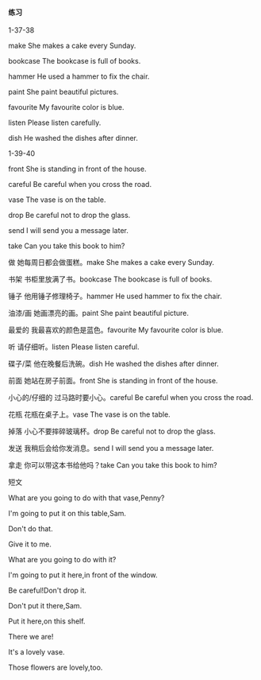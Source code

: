 #### 练习

1-37-38

make	She makes a cake every Sunday.

bookcase	The bookcase is full of books.

hammer	He used a hammer to fix the chair.

paint	She paint beautiful pictures.

favourite	My favourite color is blue.

listen 	Please listen carefully.

dish	He washed the dishes after dinner.

1-39-40

front	She is standing in front of the house.

careful	Be careful when you cross the road.

vase	The vase is on the table.

drop	Be careful not to drop the glass.

send	I will send you a message later.

take	Can you take this book to him?



做	她每周日都会做蛋糕。make	She makes a cake every Sunday.

书架	书柜里放满了书。bookcase	The bookcase is full of books.

锤子	他用锤子修理椅子。hammer	He used hammer to fix the chair.

油漆/画	她画漂亮的画。paint	She paint beautiful picture.

最爱的	我最喜欢的颜色是蓝色。favourite	My favourite color is blue.

听	请仔细听。listen	Please listen careful.

碟子/菜	他在晚餐后洗碗。dish	He washed the dishes after dinner.

前面	她站在房子前面。front	She is standing in front of the house.

小心的/仔细的	过马路时要小心。careful	Be careful when you cross the road.

花瓶	花瓶在桌子上。vase	The vase is on the table.

掉落	小心不要摔碎玻璃杯。drop	Be careful not to drop the glass.

发送	我稍后会给你发消息。send	I will send you a message later.

拿走	你可以带这本书给他吗？take	Can you take this book to him?





短文

What are you going to do with that vase,Penny?

I'm going to put it on this table,Sam.

Don't do that.

Give it to me.

What are you going to do with it?

I'm going to put it here,in front of the window.

Be careful!Don't drop it.

Don't put it there,Sam.

Put it here,on this shelf.

There we are!

It's a lovely vase.

Those flowers are lovely,too.